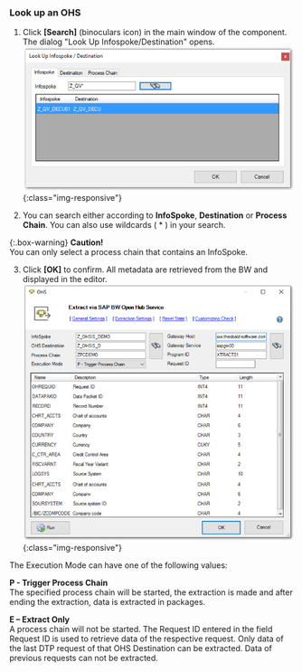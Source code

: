 ### Look up an OHS
1. Click **[Search]** (binoculars icon) in the main window of the component.
The dialog "Look Up Infospoke/Destination" opens.
![Look-Up-Infospoke-Destination](/img/content/Look-Up-Infospoke-Destination.png){:class="img-responsive"}

2. You can search either according to **InfoSpoke**, **Destination** or **Process Chain**. You can also use wildcards ( * ) in your search.

{:.box-warning}
**Caution!**<br> You can only select a process chain that contains an InfoSpoke.

3. Click **[OK]** to confirm.
All metadata are retrieved from the BW and displayed in the editor.
![Open-Hub-Service-Data-Source](/img/content/Open-Hub-Service-Data-Source.png){:class="img-responsive"}

The Execution Mode can have one of the following values: 

**P - Trigger Process Chain**<br>
The specified process chain will be started, the extraction is made and after ending the extraction, data is extracted in packages.

**E – Extract Only**<br>
A process chain will not be started. The Request ID entered in the field Request ID is used to retrieve data of the respective request.
Only data of the last DTP request of that OHS Destination can be extracted. Data of previous requests can not be extracted.



